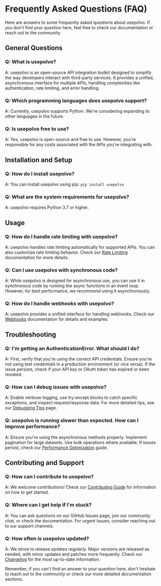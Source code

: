 # Frequently Asked Questions (FAQ)

Here are answers to some frequently asked questions about usepolvo. If you don't find your question here, feel free to check our documentation or reach out to the community.

## General Questions

### Q: What is usepolvo?
A: usepolvo is an open-source API integration toolkit designed to simplify the way developers interact with third-party services. It provides a unified, asynchronous interface for multiple APIs, handling complexities like authentication, rate limiting, and error handling.

### Q: Which programming languages does usepolvo support?
A: Currently, usepolvo supports Python. We're considering expanding to other languages in the future.

### Q: Is usepolvo free to use?
A: Yes, usepolvo is open-source and free to use. However, you're responsible for any costs associated with the APIs you're integrating with.

## Installation and Setup

### Q: How do I install usepolvo?
A: You can install usepolvo using pip: `pip install usepolvo`

### Q: What are the system requirements for usepolvo?
A: usepolvo requires Python 3.7 or higher.

## Usage

### Q: How do I handle rate limiting with usepolvo?
A: usepolvo handles rate limiting automatically for supported APIs. You can also customize rate limiting behavior. Check our [Rate Limiting](../core-concepts/rate-limiting) documentation for more details.

### Q: Can I use usepolvo with synchronous code?
A: While usepolvo is designed for asynchronous use, you can use it in synchronous code by running the async functions in an event loop. However, for best performance, we recommend using it asynchronously.

### Q: How do I handle webhooks with usepolvo?
A: usepolvo provides a unified interface for handling webhooks. Check our [Webhooks](../core-concepts/webhooks) documentation for details and examples.

## Troubleshooting

### Q: I'm getting an AuthenticationError. What should I do?
A: First, verify that you're using the correct API credentials. Ensure you're not using test credentials in a production environment (or vice versa). If the issue persists, check if your API key or OAuth token has expired or been revoked.

### Q: How can I debug issues with usepolvo?
A: Enable verbose logging, use try-except blocks to catch specific exceptions, and inspect request/response data. For more detailed tips, see our [Debugging Tips](./debugging-tips) page.

### Q: usepolvo is running slower than expected. How can I improve performance?
A: Ensure you're using the asynchronous methods properly. Implement pagination for large datasets. Use bulk operations where available. If issues persist, check our [Performance Optimization](../advanced-topics/performance) guide.

## Contributing and Support

### Q: How can I contribute to usepolvo?
A: We welcome contributions! Check our [Contributing Guide](../contributing/how-to-contribute) for information on how to get started.

### Q: Where can I get help if I'm stuck?
A: You can ask questions on our GitHub Issues page, join our community chat, or check the documentation. For urgent issues, consider reaching out to our support channels.

### Q: How often is usepolvo updated?
A: We strive to release updates regularly. Major versions are released as needed, with minor updates and patches more frequently. Check our [Changelog](../changelog/version-history) for the most up-to-date information.

Remember, if you can't find an answer to your question here, don't hesitate to reach out to the community or check our more detailed documentation sections.